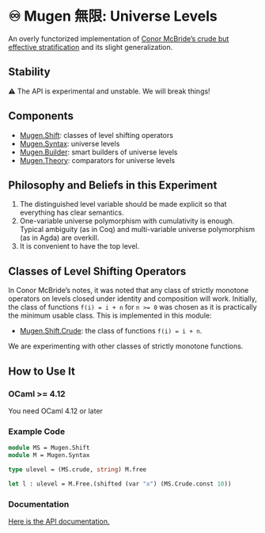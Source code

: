 # ♾️ Mugen 無限: Universe Levels

An overly functorized implementation of [Conor McBride’s crude but effective stratification](https://personal.cis.strath.ac.uk/conor.mcbride/Crude.pdf) and its slight generalization.

## Stability

⚠ The API is experimental and unstable. We will break things!

## Components

- [Mugen.Shift](https://redprl.org/mugen/mugen/Mugen/Shift): classes of level shifting operators
- [Mugen.Syntax](https://redprl.org/mugen/mugen/Mugen/Syntax): universe levels
- [Mugen.Builder](https://redprl.org/mugen/mugen/Mugen/Builder): smart builders of universe levels
- [Mugen.Theory](https://redprl.org/mugen/mugen/Mugen/Theory): comparators for universe levels

## Philosophy and Beliefs in this Experiment

1. The distinguished level variable should be made explicit so that everything has clear semantics.
2. One-variable universe polymorphism with cumulativity is enough. Typical ambiguity (as in Coq) and multi-variable universe polymorphism (as in Agda) are overkill.
3. It is convenient to have the top level.

## Classes of Level Shifting Operators

In Conor McBride’s notes, it was noted that any class of strictly monotone operators on levels closed under identity and composition will work. Initially, the class of functions `f(i) = i + n` for `n >= 0` was chosen as it is practically the minimum usable class. This is implemented in this module:

- [Mugen.Shift.Crude](https://redprl.org/mugen/mugen/Mugen/Shift/Crude): the class of functions `f(i) = i + n`.

We are experimenting with other classes of strictly monotone functions.

## How to Use It

### OCaml >= 4.12

You need OCaml 4.12 or later

### Example Code

```ocaml
module MS = Mugen.Shift
module M = Mugen.Syntax

type ulevel = (MS.crude, string) M.free

let l : ulevel = M.Free.(shifted (var "x") (MS.Crude.const 10))
```

### Documentation

[Here is the API documentation.](https://redprl.org/mugen/mugen/Mugen)
